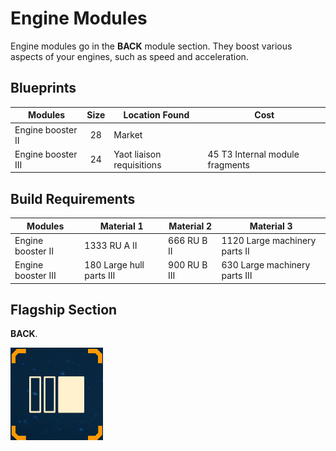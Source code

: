 # Engine Modules

Engine modules go in the **BACK** module section. They boost various aspects of
your engines, such as speed and acceleration.

## Blueprints

|Modules           |Size |Location Found           |Cost                           |
|------------------|:---:|-------------------------|-------------------------------|
|Engine booster II |28   |Market                   |                               |
|Engine booster III|24   |Yaot liaison requisitions|45 T3 Internal module fragments|

## Build Requirements

|Modules           |Material 1               |Material 2  |Material 3                    |
|------------------|-------------------------|------------|------------------------------|
|Engine booster II |1333 RU A II             |666 RU B II |1120 Large machinery parts II |
|Engine booster III|180  Large hull parts III|900 RU B III|630  Large machinery parts III|

## Flagship Section

**BACK**.

![Back module section](../../img/modules/module-section-back.png)
